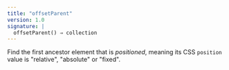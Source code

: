 ```yaml
---
title: "offsetParent"
version: 1.0
signature: |
  offsetParent() ⇒ collection
---
```


Find the first ancestor element that is _positioned_, meaning its CSS `position`
value is "relative", "absolute" or "fixed".

